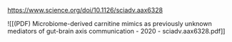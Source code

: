 
https://www.science.org/doi/10.1126/sciadv.aax6328

![[(PDF) Microbiome-derived carnitine mimics as previously unknown mediators of gut-brain axis communication - 2020 - sciadv.aax6328.pdf]]
